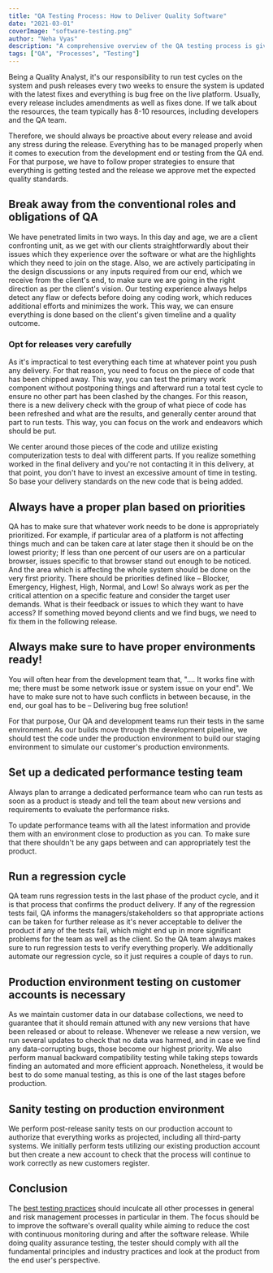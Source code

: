 ```yaml
---
title: "QA Testing Process: How to Deliver Quality Software"
date: "2021-03-01"
coverImage: "software-testing.png"
author: "Neha Vyas"
description: "A comprehensive overview of the QA testing process is given. Learn what it takes to get top-notch testing facilities."
tags: ["QA", "Processes", "Testing"]
---
```



Being a Quality Analyst, it's our responsibility to run test cycles on the system and push releases every two weeks to ensure the system is updated with the latest fixes and everything is bug free on the live platform. Usually, every release includes amendments as well as fixes done. If we talk about the resources, the team typically has 8-10 resources, including developers and the QA team.

Therefore, we should always be proactive about every release and avoid any stress during the release. Everything has to be managed properly when it comes to execution from the development end or testing from the QA end. For that purpose, we have to follow proper strategies to ensure that everything is getting tested and the release we approve met the expected quality standards.
  

## Break away from the conventional roles and obligations of QA 

We have penetrated limits in two ways. In this day and age, we are a client confronting unit, as we get with our clients straightforwardly about their issues which they experience over the software or what are the highlights which they need to join on the stage. Also, we are actively participating in the design discussions or any inputs required from our end, which we receive from the client's end, to make sure we are going in the right direction as per the client's vision.  Our testing experience always helps detect any flaw or defects before doing any coding work, which reduces additional efforts and minimizes the work. This way, we can ensure everything is done based on the client's given timeline and a quality outcome.

### Opt for releases very carefully

As it's impractical to test everything each time at whatever point you push any delivery. For that reason, you need to focus on the piece of code that has been chipped away. This way, you can test the primary work component without postponing things and afterward run a total test cycle to ensure no other part has been clashed by the changes. For this reason, there is a new delivery check with the group of what piece of code has been refreshed and what are the results, and generally center around that part to run tests. This way, you can focus on the work and endeavors which should be put. 

We center around those pieces of the code and utilize existing computerization tests to deal with different parts. If you realize something worked in the final delivery and you're not contacting it in this delivery, at that point, you don't have to invest an excessive amount of time in testing. So base your delivery standards on the new code that is being added.


## Always have a proper plan based on priorities  

QA has to make sure that whatever work needs to be done is appropriately prioritized. For example, if particular area of a platform is not affecting things much and can be taken care at later stage then it should be on the lowest priority; If less than one percent of our users are on a particular browser, issues specific to that browser stand out enough to be noticed.  And the area which is affecting the whole system should be done on the very first priority. There should be priorities defined like – Blocker, Emergency, Highest, High, Normal, and Low!  So always work as per the critical attention on a specific feature and consider the target user demands. What is their feedback or issues to which they want to have access? If something moved beyond clients and we find bugs, we need to fix them in the following release.

  

## Always make sure to have proper environments ready!

You will often hear from the development team that, "…. It works fine with me; there must be some network issue or system issue on your end". We have to make sure not to have such conflicts in between because, in the end, our goal has to be – Delivering bug free solution!

For that purpose, Our QA and development teams run their tests in the same environment. As our builds move through the development pipeline, we should test the code under the production environment to build our staging environment to simulate our customer's production environments.

  
## Set up a dedicated performance testing team

Always plan to arrange a dedicated performance team who can run tests as soon as a product is steady and tell the team about new versions and requirements to evaluate the performance risks.

To update performance teams with all the latest information and provide them with an environment close to production as you can. To make sure that there shouldn't be any gaps between and can appropriately test the product. 


## Run a regression cycle

QA team runs regression tests in the last phase of the product cycle, and it is that process that confirms the product delivery. If any of the regression tests fail, QA informs the managers/stakeholders so that appropriate actions can be taken for further release as it's never acceptable to deliver the product if any of the tests fail, which might end up in more significant problems for the team as well as the client. So the QA team always makes sure to run regression tests to verify everything properly. 
We additionally automate our regression cycle, so it just requires a couple of days to run.


## Production environment testing on customer accounts is necessary 

As we maintain customer data in our database collections, we need to guarantee that it should remain attuned with any new versions that have been released or about to release. Whenever we release a new version, we run several updates to check that no data was harmed, and in case we find any data-corrupting bugs, those become our highest priority. We also perform manual backward compatibility testing while taking steps towards finding an automated and more efficient approach. Nonetheless, it would be best to do some manual testing, as this is one of the last stages before production.

## Sanity testing on production environment 

We perform post-release sanity tests on our production account to authorize that everything works as projected, including all third-party systems. We initially perform tests utilizing our existing production account but then create a new account to check that the process will continue to work correctly as new customers register.

## Conclusion

The [best testing practices](https://www.loginradius.com/blog/async/unit-testing/) should inculcate all other processes in general and risk management processes in particular in them. The focus should be to improve the software's overall quality while aiming to reduce the cost with continuous monitoring during and after the software release. While doing quality assurance testing, the tester should comply with all the fundamental principles and industry practices and look at the product from the end user's perspective.
